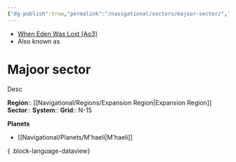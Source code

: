 ```yaml
---
{"dg-publish":true,"permalink":"/navigational/sectors/majoor-sector/","tags":["map","sector","expansion","unfinished"],"noteIcon":"saber1"}
---
```


- [When Eden Was Lost (Ao3)](https://archiveofourown.org/works/19334440)
- Also known as 
# Majoor sector
Desc

**Region**::  [[Navigational/Regions/Expansion Region\|Expansion Region]]
**Sector**::
**System**::
**Grid**::  N-15

**Planets**
- [[Navigational/Planets/M'haeli\|M'haeli]]

{ .block-language-dataview}